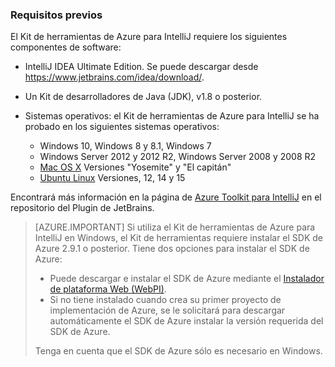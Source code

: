 ### <a name="prerequisites"></a>Requisitos previos

El Kit de herramientas de Azure para IntelliJ requiere los siguientes componentes de software:

* IntelliJ IDEA Ultimate Edition. Se puede descargar desde <https://www.jetbrains.com/idea/download/>.

* Un Kit de desarrolladores de Java (JDK), v1.8 o posterior. 

* Sistemas operativos: el Kit de herramientas de Azure para IntelliJ se ha probado en los siguientes sistemas operativos:
    * Windows 10, Windows 8 y 8.1, Windows 7
    * Windows Server 2012 y 2012 R2, Windows Server 2008 y 2008 R2
    * [Mac OS X](http://www.apple.com/osx) Versiones "Yosemite" y "El capitán"
    * [Ubuntu Linux](http://www.ubuntu.com) Versiones, 12, 14 y 15

Encontrará más información en la página de [Azure Toolkit para IntelliJ](https://plugins.jetbrains.com/plugin/8053) en el repositorio del Plugin de JetBrains.

> [AZURE.IMPORTANT] Si utiliza el Kit de herramientas de Azure para IntelliJ en Windows, el Kit de herramientas requiere instalar el SDK de Azure 2.9.1 o posterior. Tiene dos opciones para instalar el SDK de Azure:
> 
> * Puede descargar e instalar el SDK de Azure mediante el [Instalador de plataforma Web (WebPI)](http://go.microsoft.com/fwlink/?LinkID=252838).
> * Si no tiene instalado cuando crea su primer proyecto de implementación de Azure, se le solicitará para descargar automáticamente el SDK de Azure instalar la versión requerida del SDK de Azure.
> 
> Tenga en cuenta que el SDK de Azure sólo es necesario en Windows.
